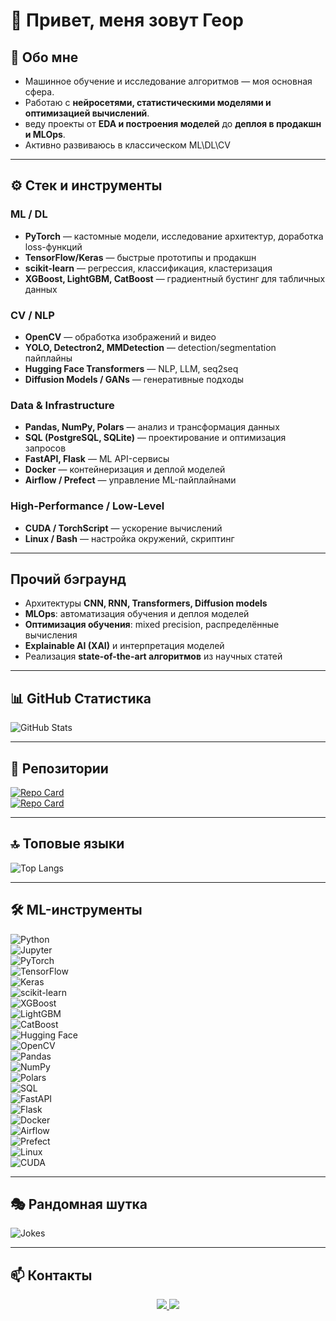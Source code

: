  # 👋 Привет, меня зовут Геор

## 🧠 Обо мне
- Машинное обучение и исследование алгоритмов — моя основная сфера.  
- Работаю с **нейросетями, статистическими моделями и оптимизацией вычислений**.  
- веду проекты от **EDA и построения моделей** до **деплоя в продакшн и MLOps**.  
- Активно развиваюсь в классическом ML\DL\CV  

---

## ⚙️ Стек и инструменты

### ML / DL
- **PyTorch** — кастомные модели, исследование архитектур, доработка loss-функций  
- **TensorFlow/Keras** — быстрые прототипы и продакшн  
- **scikit-learn** — регрессия, классификация, кластеризация  
- **XGBoost, LightGBM, CatBoost** — градиентный бустинг для табличных данных  

### CV / NLP
- **OpenCV** — обработка изображений и видео  
- **YOLO, Detectron2, MMDetection** — detection/segmentation пайплайны  
- **Hugging Face Transformers** — NLP, LLM, seq2seq  
- **Diffusion Models / GANs** — генеративные подходы  

### Data & Infrastructure
- **Pandas, NumPy, Polars** — анализ и трансформация данных  
- **SQL (PostgreSQL, SQLite)** — проектирование и оптимизация запросов  
- **FastAPI, Flask** — ML API-сервисы  
- **Docker** — контейнеризация и деплой моделей  
- **Airflow / Prefect** — управление ML-пайплайнами  

### High-Performance / Low-Level
- **CUDA / TorchScript** — ускорение вычислений  
- **Linux / Bash** — настройка окружений, скриптинг  

---

## Прочий бэграунд
- Архитектуры **CNN, RNN, Transformers, Diffusion models**  
- **MLOps**: автоматизация обучения и деплоя моделей  
- **Оптимизация обучения**: mixed precision, распределённые вычисления  
- **Explainable AI (XAI)** и интерпретация моделей  
- Реализация **state-of-the-art алгоритмов** из научных статей  

---

## 📊 GitHub Статистика
![GitHub Stats](https://github-readme-stats.vercel.app/api?username=MrPukhaevGeor&show_icons=true&theme=tokyonight)  

---

## 📂 Репозитории
[![Repo Card](https://github-readme-stats.vercel.app/api/pin/?username=MrPukhaevGeor&repo=project1&theme=tokyonight)](https://github.com/MrPukhaevGeor/project1)  
[![Repo Card](https://github-readme-stats.vercel.app/api/pin/?username=MrPukhaevGeor&repo=project2&theme=tokyonight)](https://github.com/MrPukhaevGeor/project2)  

---

## 🔝 Топовые языки
![Top Langs](https://github-readme-stats.vercel.app/api/top-langs/?username=MrPukhaevGeor&layout=compact&theme=radical)  

---

## 🛠️ ML-инструменты
![Python](https://img.shields.io/badge/Python-3776AB?logo=python&logoColor=white)  
![Jupyter](https://img.shields.io/badge/Jupyter-Notebook-orange?logo=jupyter)  
![PyTorch](https://img.shields.io/badge/PyTorch-EE4C2C?logo=pytorch&logoColor=white)  
![TensorFlow](https://img.shields.io/badge/TensorFlow-FF6F00?logo=tensorflow&logoColor=white)  
![Keras](https://img.shields.io/badge/Keras-D00000?logo=keras&logoColor=white)  
![scikit-learn](https://img.shields.io/badge/scikit--learn-F7931E?logo=scikit-learn&logoColor=white)  
![XGBoost](https://img.shields.io/badge/XGBoost-FF6600?logo=xgboost&logoColor=white)  
![LightGBM](https://img.shields.io/badge/LightGBM-0B9E48?logo=leaflet&logoColor=white)  
![CatBoost](https://img.shields.io/badge/CatBoost-FFCC00?logo=cat&logoColor=black)  
![Hugging Face](https://img.shields.io/badge/HuggingFace-FFD21E?logo=huggingface&logoColor=black)  
![OpenCV](https://img.shields.io/badge/OpenCV-27338e?logo=OpenCV&logoColor=white)  
![Pandas](https://img.shields.io/badge/Pandas-150458?logo=pandas&logoColor=white)  
![NumPy](https://img.shields.io/badge/NumPy-013243?logo=numpy&logoColor=white)  
![Polars](https://img.shields.io/badge/Polars-0099CC?logo=apachespark&logoColor=white)  
![SQL](https://img.shields.io/badge/SQL-336791?logo=postgresql&logoColor=white)  
![FastAPI](https://img.shields.io/badge/FastAPI-009688?logo=fastapi&logoColor=white)  
![Flask](https://img.shields.io/badge/Flask-000000?logo=flask&logoColor=white)  
![Docker](https://img.shields.io/badge/Docker-2496ED?logo=docker&logoColor=white)  
![Airflow](https://img.shields.io/badge/Apache_Airflow-017CEE?logo=Apache-Airflow&logoColor=white)  
![Prefect](https://img.shields.io/badge/Prefect-212121?logo=prefect&logoColor=white)  
![Linux](https://img.shields.io/badge/Linux-FCC624?logo=linux&logoColor=black)  
![CUDA](https://img.shields.io/badge/CUDA-76B900?logo=nvidia&logoColor=white)  

---

## 🎭 Рандомная шутка
![Jokes](https://readme-jokes.vercel.app/api?theme=tokyonight)  

---

## 📫 Контакты
<p align="center">
  <a href="https://t.me/@Geor_Pukh">
    <img src="https://img.shields.io/badge/Telegram-2CA5E0?style=for-the-badge&logo=telegram&logoColor=white"/>
  </a>
  <a href="https://vk.com/id781140391">
    <img src="https://img.shields.io/badge/VK-0077FF?style=for-the-badge&logo=vk&logoColor=white"/>
  </a>
</p>
